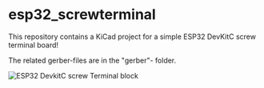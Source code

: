 # esp32_screwterminal
This repository contains a KiCad project for a simple ESP32 DevKitC screw terminal board!

The related gerber-files are in the "gerber"- folder.


![ESP32 DevkitC screw Terminal block](https://user-images.githubusercontent.com/36365319/168477517-bd97513e-09a0-4824-ab9d-bf4c61b39827.jpg)


